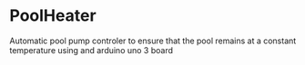 # PoolHeater
 Automatic pool pump controler to ensure that the pool remains at a constant temperature using and arduino uno 3 board

